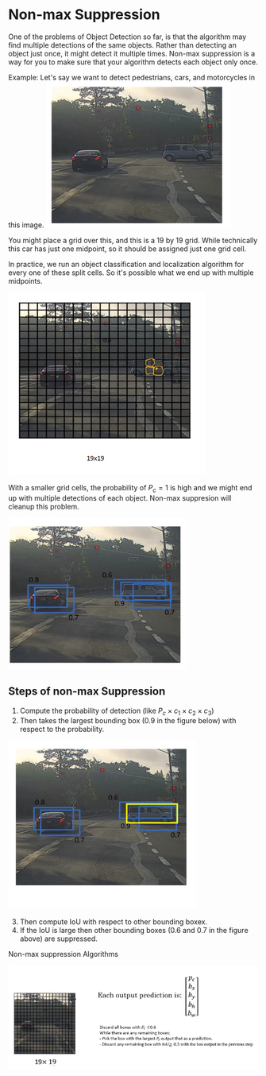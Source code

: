 # Non-max Suppression

One of the problems of Object Detection so far, is that the algorithm may find multiple detections of the same objects. Rather than detecting an object just once, it might detect it multiple times. Non-max suppression is a way for you to make sure that your algorithm detects each object only once.

Example:
Let's say we want to detect pedestrians, cars, and motorcycles in this image.
![](images/099-non-max-suppression-601fb8f6.png)

You might place a grid over this, and this is a 19 by 19 grid. While technically this car has just one midpoint, so it should be assigned just one grid cell.

 In practice, we run an object classification and localization algorithm for every one of these split cells. So it's possible what we end up with multiple midpoints.

![](images/099-non-max-suppression-d69db0de.png)


With a smaller grid cells, the probability of $P_c=1$ is high and we might end up with multiple detections of each object. Non-max suppresion will cleanup this problem.

![](images/099-non-max-suppression-bcdaaf1b.png)

## Steps of non-max Suppression

1. Compute the probability of detection (like $P_c\times c_1 \times c_2 \times c_3$)
2. Then takes the largest bounding box (0.9 in the figure below) with respect to the probability.

![](images/099-non-max-suppression-205d610a.png)

3. Then compute IoU with respect to other bounding boxex.
4. If the IoU is large then other bounding boxes (0.6 and 0.7 in the figure above) are suppressed.

Non-max suppression Algorithms

![](images/099-non-max-suppression-67d90bf7.png)
